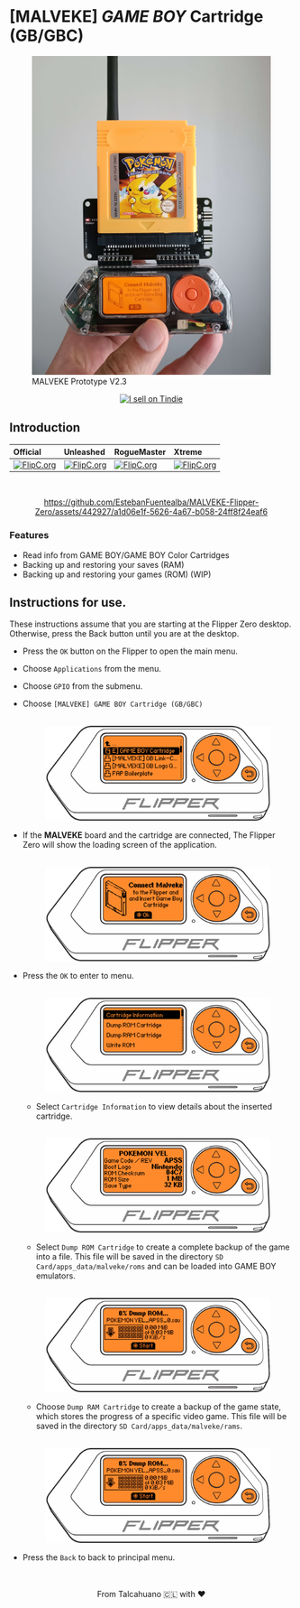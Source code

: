 # [MALVEKE] ***GAME BOY*** Cartridge (GB/GBC)

<figure>
    <img src="./docs/images/proto.jpg" />
    <figcaption>MALVEKE Prototype V2.3</figcaption>
</figure>

<p align='center'>
<a href="https://www.tindie.com/stores/efuentealba/?ref=offsite_badges&utm_source=sellers_efuentealba&utm_medium=badges&utm_campaign=badge_large"><img src="https://d2ss6ovg47m0r5.cloudfront.net/badges/tindie-larges.png" alt="I sell on Tindie" width="200" height="104"></a>
</p>

## Introduction

<div align="center">

**Official** | **Unleashed** | **RogueMaster** | **Xtreme**
:- | :- | :- | :- 
[![FlipC.org](https://flipc.org/EstebanFuentealba/MALVEKE-Flipper-Zero/badge?branch=main&root=flipper_companion_apps/applications/external/malveke_gb_cartridge&firmware=official)](https://flipc.org/EstebanFuentealba/MALVEKE-Flipper-Zero?branch=main&root=flipper_companion_apps/applications/external/malveke_gb_cartridge&firmware=official)|[![FlipC.org](https://flipc.org/EstebanFuentealba/MALVEKE-Flipper-Zero/badge?branch=main&root=flipper_companion_apps/applications/external/malveke_gb_cartridge&firmware=unleashed)](https://flipc.org/EstebanFuentealba/MALVEKE-Flipper-Zero?branch=main&root=flipper_companion_apps/applications/external/malveke_gb_cartridge&firmware=unleashed)|[![FlipC.org](https://flipc.org/EstebanFuentealba/MALVEKE-Flipper-Zero/badge?branch=main&root=flipper_companion_apps/applications/external/malveke_gb_cartridge&firmware=roguemaster)](https://flipc.org/EstebanFuentealba/MALVEKE-Flipper-Zero?branch=main&root=flipper_companion_apps/applications/external/malveke_gb_cartridge&firmware=roguemaster)|[![FlipC.org](https://flipc.org/EstebanFuentealba/MALVEKE-Flipper-Zero/badge?branch=main&root=flipper_companion_apps/applications/external/malveke_gb_cartridge&firmware=xtreme)](https://flipc.org/EstebanFuentealba/MALVEKE-Flipper-Zero?branch=main&root=flipper_companion_apps/applications/external/malveke_gb_cartridge&firmware=xtreme)
</div>
<br>

<div align="center">

https://github.com/EstebanFuentealba/MALVEKE-Flipper-Zero/assets/442927/a1d06e1f-5626-4a67-b058-24ff8f24eaf6

</div>

### Features
- Read info from GAME BOY/GAME BOY Color Cartridges
- Backing up and restoring your saves (RAM)
- Backing up and restoring your games (ROM) (WIP)



## Instructions for use.

These instructions assume that you are starting at the Flipper Zero desktop. Otherwise, press the Back button until you are at the desktop.

- Press the `OK` button on the Flipper to open the main menu.
- Choose `Applications` from the menu.
- Choose `GPIO` from the submenu.
- Choose `[MALVEKE] GAME BOY Cartridge (GB/GBC)`

    <p align='center'>
        <br />
        <img src="./docs/images/flipper-zero-flat-1.png" width="400" />
        <br />
    </p>

- If the **MALVEKE** board and the cartridge are connected, The Flipper Zero will show the loading screen of the application.

    <p align='center'>
        <br />
        <img src="./docs/images/flipper-zero-flat-2.png" width="400" />
        <br />
    </p>

- Press the `OK` to enter to menu.

    <p align='center'>
        <br />
        <img src="./docs/images/flipper-zero-flat-3.png" width="400" />
        <br />
    </p>
    
    - Select `Cartridge Information` to view details about the inserted cartridge.

    
    <p align='center'>
        <br />
        <img src="./docs/images/flipper-zero-flat-4.png" width="400" />
        <br />
    </p>


    - Select `Dump ROM Cartridge` to create a complete backup of the game into a file. This file will be saved in the directory `SD Card/apps_data/malveke/roms` and can be loaded into GAME BOY emulators.

    <p align='center'>
        <br />
        <img src="./docs/images/flipper-zero-flat-6.gif" width="400" />
        <br />
    </p>

    - Choose `Dump RAM Cartridge` to create a backup of the game state, which stores the progress of a specific video game. This file will be saved in the directory `SD Card/apps_data/malveke/rams`.

    <p align='center'>
        <br />
        <img src="./docs/images/flipper-zero-flat-6.gif" width="400" />
        <br />
    </p>
- Press the `Back` to back to principal menu.



<p align='center'>
<br />
<br />
From Talcahuano 🇨🇱 with ❤ 
</p>
